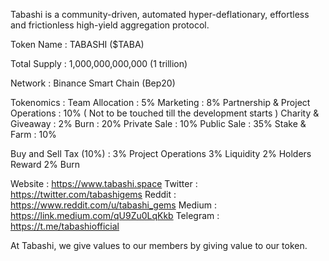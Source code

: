 Tabashi is a community-driven, automated hyper-deflationary, effortless and frictionless high-yield aggregation protocol.

Token Name : TABASHI ($TABA)

Total Supply : 1,000,000,000,000 (1 trillion)

Network : Binance Smart Chain (Bep20)

Tokenomics :
Team Allocation : 5% 
Marketing : 8%
Partnership & Project Operations : 10% ( Not to be touched till the development starts )
Charity & Giveaway : 2%
Burn : 20%
Private Sale : 10%
Public Sale : 35%
Stake & Farm : 10%

Buy and Sell Tax (10%) :
3% Project Operations
3% Liquidity 
2% Holders Reward
2% Burn

Website : https://www.tabashi.space
Twitter : https://twitter.com/tabashigems
Reddit : https://www.reddit.com/u/tabashi_gems
Medium : https://link.medium.com/qU9Zu0LqKkb
Telegram : https://t.me/tabashiofficial

At Tabashi, we give values to our members by giving value to our token.
